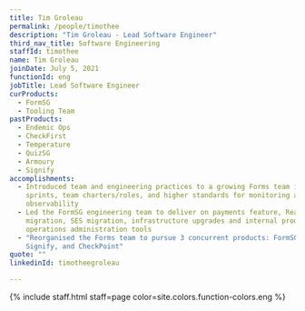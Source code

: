```yaml
---
title: Tim Groleau
permalink: /people/timothee
description: "Tim Groleau - Lead Software Engineer"
third_nav_title: Software Engineering
staffId: timothee
name: Tim Groleau
joinDate: July 5, 2021
functionId: eng
jobTitle: Lead Software Engineer
curProducts:
  - FormSG
  - Tooling Team
pastProducts:
  - Endemic Ops
  - CheckFirst
  - Temperature
  - QuizSG
  - Armoury
  - Signify
accomplishments:
  - Introduced team and engineering practices to a growing Forms team including
    sprints, team charters/roles, and higher standards for monitoring and
    observability
  - Led the FormSG engineering team to deliver on payments feature, React
    migration, SES migration, infrastructure upgrades and internal product
    operations administration tools
  - "Reorganised the Forms team to pursue 3 concurrent products: FormSG,
    Signify, and CheckPoint"
quote: ""
linkedinId: timotheegroleau

---
```


{% include staff.html staff=page color=site.colors.function-colors.eng %}
